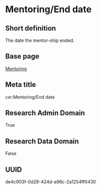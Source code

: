# Mentoring/End date
## Short definition
The date the mentor-ship ended.
## Base page
[Mentoring](../../Objects/Mentoring.md)
## Meta title
csr:Mentoring/End date
## Research Admin Domain
True
## Research Data Domain
False
## UUID
de4c903f-0d28-424d-a96c-2a1254ff0430
